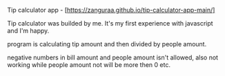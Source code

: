 Tip calculator app - [https://zanguraa.github.io/tip-calculator-app-main/]

Tip calculator was builded by me. It's my first experience with javascript and I'm happy. 

program is calculating tip amount and then divided by people amount.

negative numbers in bill amount and people amount isn't allowed, also not working while people amount not will be more then 0 etc.




